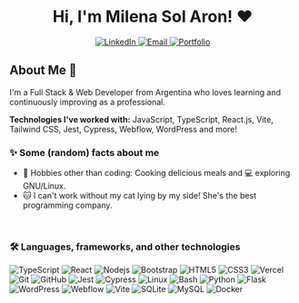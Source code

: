<h1 align="center">Hi, I'm Milena Sol Aron! ❤️</h1>

<p align="center">
  <a href="https://www.linkedin.com/in/milenasaron/">
    <img src="https://img.shields.io/badge/-LinkedIn-pink?style=flat&logo=Linkedin&logoColor=white" alt="LinkedIn">
  </a>
  <a href="mailto:aronmilena.it@gmail.com">
    <img src="https://img.shields.io/badge/-Email-pink?style=flat&logo=Gmail&logoColor=white" alt="Email">
  </a>
   <a href="https://milenasaron.vercel.app/">
    <img src="https://img.shields.io/badge/-Portfolio-pink?style=flat&logo=vercel&logoColor=white" alt="Portfolio">
  </a>
</p>

## About Me :wave:

<p>
I'm a Full Stack & Web Developer from Argentina who loves learning and continuously improving as a professional.
<br/>
  
<b>Technologies I've worked with:</b> JavaScript, TypeScript, React.js, Vite, Tailwind CSS, Jest, Cypress, Webflow, WordPress and more!
</p>
  
### ✨ Some (random) facts about me

- 🎿 Hobbies other than coding: Cooking delicious meals and 💻 exploring GNU/Linux.
- 🐱 I can't work without my cat lying by my side! She's the best programming company.

<br/>

### 🛠️ Languages, frameworks, and other technologies

![TypeScript](https://img.shields.io/badge/TypeScript-pink?logo=TypeScript&logoColor=FFF&style=flat-square)
![React](https://img.shields.io/badge/-React-pink?style=flat-square&logo=react)
![Nodejs](https://img.shields.io/badge/-Nodejs-pink?style=flat-square&logo=Node.js)
![Bootstrap](https://img.shields.io/badge/-Bootstrap-pink?style=flat-square&logo=bootstrap)
![HTML5](https://img.shields.io/badge/-HTML5-pink?style=flat-square&logo=html5&logoColor=white)
![CSS3](https://img.shields.io/badge/-CSS3-pink?style=flat-square&logo=css3)
![Vercel](https://img.shields.io/badge/-Vercel-pink?style=flat-square&logo=vercel)
![Git](https://img.shields.io/badge/-Git-pink?style=flat-square&logo=git)
![GitHub](https://img.shields.io/badge/-GitHub-pink?style=flat-square&logo=github)
![Jest](https://img.shields.io/badge/Jest-pink?logo=Jest&logoColor=FFF&style=flat-square)
![Cypress](https://img.shields.io/badge/Cypress-pink?logo=Cypress&logoColor=FFF&style=flat-square)
![Linux](https://img.shields.io/badge/-Linux-pink?style=flat-square&logo=linux)
![Bash](https://img.shields.io/badge/-Bash-pink?style=flat-square&logo=gnu-bash)
![Python](https://img.shields.io/badge/-Python-pink?style=flat-square&logo=python)
![Flask](https://img.shields.io/badge/-Flask-pink?style=flat-square&logo=flask)
![WordPress](https://img.shields.io/badge/-WordPress-pink?style=flat-square&logo=wordpress)
![Webflow](https://img.shields.io/badge/-Webflow-pink?style=flat-square&logo=webflow)
![Vite](https://img.shields.io/badge/-Vite-pink?style=flat-square&logo=vite)
![SQLite](https://img.shields.io/badge/-SQLite-pink?style=flat-square&logo=sqlite)
![MySQL](https://img.shields.io/badge/-MySQL-pink?style=flat-square&logo=mysql)
![Docker](https://img.shields.io/badge/-Docker-pink?style=flat-square&logo=docker)

